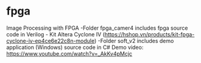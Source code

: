 # fpga
Image Processing with FPGA 
-Folder fpga_camer4 includes fpga source code in Verilog - Kit Altera Cyclone IV (https://hshop.vn/products/kit-fpga-cyclone-iv-ep4ce6e22c8n-module)
-Folder soft_v2 includes demo application (Windows) source code in C#
Demo video: https://www.youtube.com/watch?v=_AkKv4pMcjc
